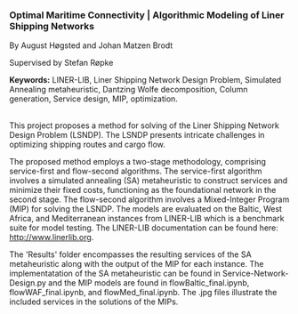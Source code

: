 ### Optimal Maritime Connectivity | Algorithmic Modeling of Liner Shipping Networks

By August Høgsted and Johan Matzen Brodt

Supervised by Stefan Røpke
<br>

__Keywords:__ LINER-LIB, Liner Shipping Network Design Problem, Simulated Annealing metaheuristic, Dantzing Wolfe decomposition, Column generation, Service design, MIP, optimization.

<br>
This project proposes a method for solving of the Liner Shipping Network Design Problem (LSNDP). The LSNDP presents intricate challenges in optimizing shipping routes and cargo flow.

The proposed method employs a two-stage methodology, comprising service-first and flow-second algorithms. The service-first algorithm involves a simulated annealing (SA) metaheuristic to construct services and minimize their fixed costs, functioning as the foundational network in the second stage. The flow-second algorithm involves a Mixed-Integer Program (MIP) for solving the LSNDP. The models are evaluated on the Baltic, West Africa, and Mediterranean instances from LINER-LIB which is a benchmark suite for model testing. The LINER-LIB documentation can be found here: http://www.linerlib.org.

The 'Results' folder encompasses the resulting services of the SA metaheuristic along with the output of the MIP for each instance. The implementatation of the SA metaheuristic can be found in Service-Network-Design.py and the MIP models are found in flowBaltic_final.ipynb, flowWAF_final.ipynb, and flowMed_final.ipynb. The .jpg files illustrate the included services in the solutions of the MIPs.
